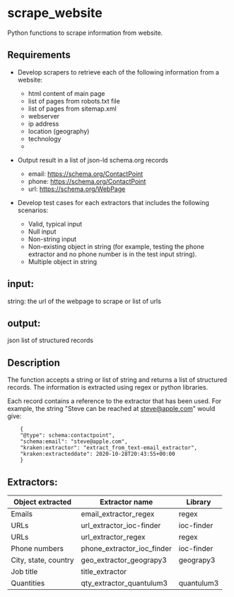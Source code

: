 # scrape_website

Python functions to scrape information from website.

## Requirements
- Develop scrapers to retrieve each of the following information from a website:
  - html content of main page
  - list of pages from robots.txt file
  - list of pages from sitemap.xml
  - webserver
  - ip address
  - location (geography)
  - technology
  - 


- Output result in a list of json-ld schema.org records
  - email: https://schema.org/ContactPoint 
  - phone: https://schema.org/ContactPoint
  - url: https://schema.org/WebPage
- Develop test cases for each extractors that includes the following scenarios:
  - Valid, typical input
  - Null input
  - Non-string input
  - Non-existing object in string (for example, testing the phone extractor and no phone number is in the test input string).
  - Multiple object in string
  

## input:
string: the url of the webpage to scrape or list of urls

## output:
json list of structured records

## Description
The function accepts a string or list of string and returns a list of structured records. The information is extracted using regex or python libraries. 

Each record contains a reference to the extractor that has been used. 
For example, the string "Steve can be reached at steve@apple.com" would give:
```
    {
    "@type": schema:contactpoint",
    "schema:email": "steve@apple.com",
    "kraken:extractor": "extract_from_text-email_extractor",
    "kraken:extracteddate": 2020-10-28T20:43:55+00:00
    }
```

## Extractors:

Object extracted | Extractor name | Library
-----------------|----------------|--------
Emails | email_extractor_regex | regex
URLs | url_extractor_ioc-finder | ioc-finder
URLs | url_extractor_regex | regex
Phone numbers | phone_extractor_ioc_finder | ioc-finder
City, state, country | geo_extractor_geograpy3 | geograpy3
Job title | title_extractor |
Quantities | qty_extractor_quantulum3 | quantulum3





